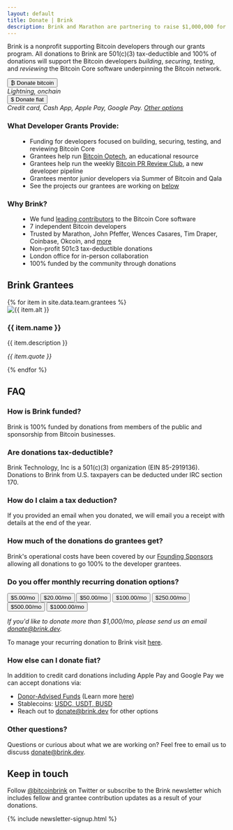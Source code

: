 ```yaml
---
layout: default
title: Donate | Brink
description: Brink and Marathon are partnering to raise $1,000,000 for Bitcoin developers.
---
```


<div id="donate-container">

<p>Brink is a nonprofit supporting Bitcoin developers through our grants program. All donations to Brink are 501(c)(3) tax-deductible and 100% of donations will support the Bitcoin developers <em>building</em>, <em>securing</em>, <em>testing</em>, and <em>reviewing</em> the Bitcoin Core software underpinning the Bitcoin network.</p>

<div class="donate-row">

<div class="donate-col">
<a href="https://checkout.opennode.com/p/5698f840-83ae-4226-a68c-9cfa3005bdbd"><button>₿ Donate bitcoin</button></a>
<br /><em>Lightning, onchain</em>
</div>

<div class="donate-col">
<a href="https://donate.stripe.com/7sI28sfpyb5Ee5y7sz"><button>$ Donate fiat</button></a>
<br /><em>Credit card, Cash App, Apple Pay, Google Pay. <a href="#other-fiat">Other options</a></em>
</div>

</div>

<div class="donate-row">

<div class="donate-col">
  <h3>What Developer Grants Provide:</h3>
  <ul style="list-style-type:disc;margin-left:2em;text-align:left">
    <li>Funding for developers focused on building, securing, testing, and reviewing Bitcoin Core</li>
    <li>Grantees help run <a href="https://bitcoinops.org/">Bitcoin Optech</a>, an educational resource</li>
    <li>Grantees help run the weekly <a href="https://bitcoincore.reviews/">Bitcoin PR Review Club</a>, a new developer pipeline</li>
    <li>Grantees mentor junior developers via Summer of Bitcoin and Qala</li>
    <li>See the projects our grantees are working on <a href="#current-grantees">below</a></li>
  </ul>
</div>

<div class="donate-col">
 <h3>Why Brink?</h3>
  <ul style="list-style-type:disc;margin-left:2em;text-align:left">
    <li>We fund <a href="https://www.coindesk.com/tech/2022/10/27/brink-emerges-as-the-top-funder-of-bitcoin-core-development-bitmex-research-says/">leading contributors</a> to the Bitcoin Core software</li>
    <li>7 independent Bitcoin developers</li>
    <li>Trusted by Marathon, John Pfeffer, Wences Casares, Tim Draper, Coinbase, Okcoin, and <a href="/sponsors">more</a></li>
    <li>Non-profit 501c3 tax-deductible donations</li>
    <li>London office for in-person collaboration</li>
    <li>100% funded by the community through donations</li>
  </ul>
</div>

</div>

<h2 id="current-grantees">Brink Grantees</h2>

<div class="team-container">
  {% for item in site.data.team.grantees %}
  <div class="team-row">
    <div class="image-column">
      <img src="{{ item.image }}" alt="{{ item.alt }}"/>
    </div>
    <div class="text-column">
      <h3 class="team-name">{{ item.name }}</h3>
      <p class="item-description">
        {{ item.description }}
      </p>
      <p class="item-description">
        <em>{{ item.quote }}</em>
      </p>
    </div>
  </div>
  {% endfor %}
</div>

<h2>FAQ</h2>

<h3>How is Brink funded?</h3>
<p>Brink is 100% funded by donations from members of the public and sponsorship from Bitcoin businesses.</p>

<h3>Are donations tax-deductible?</h3>
<p>Brink Technology, Inc is a 501(c)(3) organization (EIN 85-2919136). Donations to Brink from U.S. taxpayers can be deducted under IRC section 170.</p>

<h3>How do I claim a tax deduction?</h3>
<p>If you provided an email when you donated, we will email you a receipt with details at the end of the year.</p>

<h3>How much of the donations do grantees get?</h3>
<p>Brink's operational costs have been covered by our <a href="/sponsors">Founding Sponsors</a> allowing all donations to go 100% to the developer grantees.</p>

<h3>Do you offer monthly recurring donation options?</h3>
<p>
<button data-checkout-mode="subscription" class="stripe" data-price-id="price_1Hph47ArUr4rAMAlxD7hYXMa">$5.00/mo</button>
<button data-checkout-mode="subscription" class="stripe" data-price-id="price_1HqkScArUr4rAMAl5H0staN4">$20.00/mo</button>
<button data-checkout-mode="subscription" class="stripe" data-price-id="price_1HqkSjArUr4rAMAlEt5w8qMk">$50.00/mo</button>
<button data-checkout-mode="subscription" class="stripe" data-price-id="price_1HqkSqArUr4rAMAl6yTaoLt1">$100.00/mo</button>
<button data-checkout-mode="subscription" class="stripe" data-price-id="price_1MZykdArUr4rAMAlsC0PEpet">$250.00/mo</button>
<button data-checkout-mode="subscription" class="stripe" data-price-id="price_1MZykdArUr4rAMAl13jojzYv">$500.00/mo</button>
<button data-checkout-mode="subscription" class="stripe" data-price-id="price_1MZykeArUr4rAMAlANbXog0U">$1000.00/mo</button>
</p>
<p>
<em>If you'd like to donate more than $1,000/mo, please send us an email <a href="mailto:donate@brink.dev">donate@brink.dev</a>.</em>
</p>
<p>To manage your recurring donation to Brink visit <a href="https://billing.stripe.com/p/login/bIY6q11Vwddu1gYaEE">here</a>.
</p>

<h3 id="other-fiat">How else can I donate fiat?</h3>
<p>In addition to credit card donations including Apple Pay and Google Pay we can accept donations via:
  <ul>
    <li><a href="https://www.dafdirect.org/DAFDirect/daflink?_dafdirect_settings=ODUyOTE5MTM2XzIxMTFfYWJlNTBiNDItY2EyMC00YjYxLThhODctZDk0ZDZhMTRjZmIz&designatedText=UHJvZ3JhbXM=">Donor-Advised Funds</a> (Learn more <a href="/blog/2021/03/26/donate-bitcoin/">here</a>)</li>
    <li>Stablecoins: 
    <a href="https://etherscan.io/address/0x04A0455D3529B383e32C80aF746B8438da5F873e">USDC, USDT, BUSD</a>
    </li>
    <li>Reach out to <a href="mailto:donate@brink.dev">donate@brink.dev</a> for other options</li>
  </ul>
</p>

<h3>Other questions?</h3>
<p>Questions or curious about what we are working on? Feel free to email us to discuss <a href="mailto:donate@brink.dev">donate@brink.dev</a>.</p>

</div>

<div id="error-message"></div>

<h2>Keep in touch</h2>
<p>Follow <a href="https://twitter.com/bitcoinbrink">@bitcoinbrink</a> on Twitter or subscribe to the Brink newsletter which includes fellow and grantee contribution updates as a result of your donations.</p>
{% include newsletter-signup.html %}

<script src="https://js.stripe.com/v3/"></script>
<script>
      var PUBLISHABLE_KEY = 'pk_live_51HotqwArUr4rAMAlHIbM3LGwGFb1k2UsRpi91MlbxlYXFJQFSGPcxrJXI3oREpQnWCbTVDHEdzh0RNxsdfzUcSvh002frYUK76';
      var DOMAIN = location.href.replace(/[^/]*$/, '');

      var stripe = Stripe(PUBLISHABLE_KEY);

      // Handle any errors from Checkout
      var handleResult = function (result) {
        if (result.error) {
          var displayError = document.getElementById('error-message');
          displayError.textContent = result.error.message;
        }
      };

      document.querySelectorAll('button.stripe').forEach(function (button) {
        button.addEventListener('click', function (e) {
          var mode = e.target.dataset.checkoutMode;
          var priceId = e.target.dataset.priceId;
          var items = [{ price: priceId, quantity: 1 }];
          stripe
            .redirectToCheckout({
              mode: mode,
              lineItems: items,
              successUrl:
                DOMAIN + 'success.html?session_id={CHECKOUT_SESSION_ID}',
              cancelUrl:
                DOMAIN + 'canceled.html?session_id={CHECKOUT_SESSION_ID}',
            })
            .then(handleResult);
        });
      });
</script>
